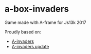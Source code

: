 # a-box-invaders
Game made with A-frame for Js13k 2017

Proudly based on:
- [A-invaders](https://github.com/i3games/a-invaders)
- [A-invaders update](https://github.com/dmarcos/a-invaders)